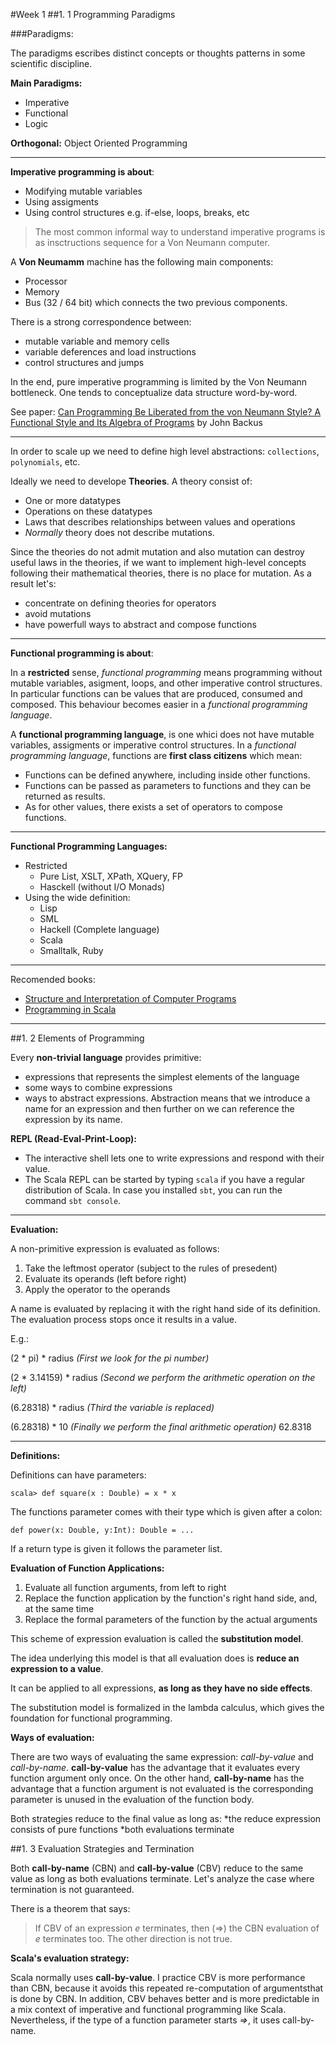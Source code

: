 #Week 1
##1. 1 Programming Paradigms

###Paradigms: 

The paradigms escribes distinct concepts or thoughts patterns in some scientific discipline.

**Main Paradigms:**
	
* Imperative
* Functional
* Logic

**Orthogonal:** Object Oriented Programming

*** 

**Imperative programming is about**:
	
* Modifying mutable variables
* Using assigments
* Using control structures e.g. if-else, loops, breaks, etc

> The most common informal way to understand imperative programs is as insctructions sequence for a Von Neumann computer.

A **Von Neumamm** machine has the following main components:
	
* Processor
* Memory
* Bus (32 / 64 bit) which connects the two previous components.

There is a strong correspondence between:
* mutable variable and memory cells
* variable deferences and load instructions
* control structures and jumps

In the end, pure imperative programming is limited by the Von Neumann bottleneck. One tends to conceptualize data structure word-by-word. 

See paper: [Can Programming Be Liberated from the von Neumann Style? A Functional Style and Its Algebra of Programs](http://www.thocp.net/biographies/papers/backus_turingaward_lecture.pdf) by John Backus

*** 

In order to scale up we need to define high level abstractions: `collections`, `polynomials`, etc.

Ideally we need to develope **Theories**. A theory consist of: 
* One or more datatypes
* Operations on these datatypes
* Laws that describes relationships between values and operations
* *Normally* theory does not describe mutations.

Since the theories do not admit mutation and also mutation can destroy useful laws in the theories, if we want to implement high-level concepts following their mathematical theories, there is no place for mutation. As a result let's:
* concentrate on defining theories for operators
* avoid mutations
* have powerfull ways to abstract and compose functions

***

**Functional programming is about**:

In a **restricted** sense, *functional programming* means programming without mutable variables, asigment, loops, and other imperative control structures. In particular functions can be values that are produced, consumed and composed. This behaviour becomes easier in a *functional programming language*.

A **functional programming language**, is one whici does not have mutable variables, assigments or imperative control structures. In a *functional programming language*, functions are **first class citizens** which mean:
* Functions can be defined anywhere, including inside other functions.
* Functions can be passed as parameters to functions and they can be returned as results.
* As for other values, there exists a set of operators to compose functions.

***

**Functional Programming Languages:**
* Restricted
  * Pure List, XSLT, XPath, XQuery, FP
  * Hasckell (without I/O Monads)
* Using the wide definition:
  * Lisp
  * SML
  * Hackell (Complete language)
  * Scala
  * Smalltalk, Ruby
  
***

Recomended books: 
  * [Structure and Interpretation of Computer Programs](https://www.amazon.co.uk/Structure-Interpretation-Computer-Electrical-Engineering/dp/0262510871)
  * [Programming in Scala](https://www.amazon.co.uk/Programming-Scala-Martin-Odersky/dp/0981531687/ref=sr_1_1?s=books&ie=UTF8&qid=1475074139&sr=1-1&keywords=Programming+in+Scala)
  
***

##1. 2 Elements of Programming

Every **non-trivial language** provides primitive: 
* expressions that represents the simplest elements of the language
* some ways to combine expressions
* ways to abstract expressions. Abstraction means that we introduce a name for an expression and then further on we can reference the expression by its name. 

**REPL (Read-Eval-Print-Loop):**
 * The interactive shell lets one to write expressions and respond with their value.  
 * The Scala REPL can be started by typing `scala` if you have a regular distribution of Scala. In case you installed `sbt`, you can run the command `sbt console`. 
 
*** 

**Evaluation:**
 
A non-primitive expression is evaluated as follows:
 
1. Take the leftmost operator (subject to the rules of presedent)
2. Evaluate its operands (left before right)
3. Apply the operator to the operands
 
A name is evaluated by replacing it with the right hand side of its definition.
The evaluation process stops once it results in a value.

E.g.: 

(2 * pi) * radius
*(First we look for the pi number)*

(2 * 3.14159) * radius
*(Second we perform the arithmetic operation on the left)*

(6.28318) * radius
*(Third the variable is replaced)*

(6.28318) * 10
*(Finally we perform the final arithmetic operation)*
62.8318

***

**Definitions:**

Definitions can have parameters:

`scala> def square(x : Double) = x * x`

The functions parameter comes with their type which is given after a colon:

`def power(x: Double, y:Int): Double = ...`

If a return type is given it follows the parameter list.

**Evaluation of Function Applications:**

1. Evaluate all function arguments, from left to right
2. Replace the function application by the function's right hand side, and, at the same time 
3. Replace the formal parameters of the function by the actual arguments

This scheme of expression evaluation is called the **substitution model**. 

The idea underlying this model is that all evaluation does is **reduce an expression to a value**. 

It can be applied to all expressions, **as long as they have no side effects**.

The substitution model is formalized in the lambda calculus, which gives the foundation for functional programming.

**Ways of evaluation:**

There are two ways of evaluating the same expression: *call-by-value* and *call-by-name*. **call-by-value** has the advantage that it evaluates every function argument only once. On the other hand, **call-by-name** has the advantage that a function argument is not evaluated is the corresponding parameter is unused in the evaluation of the function body.

Both strategies reduce to the final value as long as: 
*the reduce expression consists of pure functions
*both evaluations terminate



##1. 3 Evaluation Strategies and Termination

Both **call-by-name** (CBN) and **call-by-value** (CBV) reduce to the same value as long as both evaluations terminate. Let's analyze the case where termination is not guaranteed.

There is a theorem that says:
> If CBV of an expression *e* terminates, then (=>) the CBN evaluation of *e* terminates too. The other direction is not true.

**Scala's evaluation strategy:**

Scala normally uses **call-by-value**. I practice CBV is more performance than CBN, because it avoids this repeated re-computation of argumentsthat is done by CBN. In addition, CBV behaves better and is more predictable in a mix context of imperative and functional programming like Scala. Nevertheless, if the type of a function parameter starts *=>*, it uses call-by-name.




 
